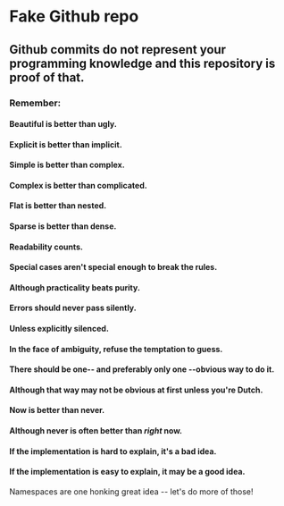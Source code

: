 # Fake Github repo

## Github commits do not represent your programming knowledge and this repository is proof of that.

### Remember:

#### Beautiful is better than ugly.

#### Explicit is better than implicit.

#### Simple is better than complex.

#### Complex is better than complicated.

#### Flat is better than nested.

#### Sparse is better than dense.

#### Readability counts.

#### Special cases aren't special enough to break the rules.

#### Although practicality beats purity.

#### Errors should never pass silently.

#### Unless explicitly silenced.

#### In the face of ambiguity, refuse the temptation to guess.

#### There should be one-- and preferably only one --obvious way to do it.

#### Although that way may not be obvious at first unless you're Dutch.

#### Now is better than never.

#### Although never is often better than *right* now.

#### If the implementation is hard to explain, it's a bad idea.

#### If the implementation is easy to explain, it may be a good idea.

Namespaces are one honking great idea -- let's do more of those!